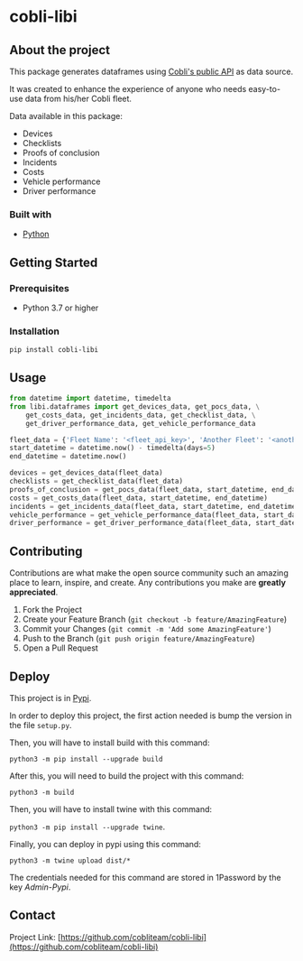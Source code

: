 # cobli-libi

## About the project

This package generates dataframes using [Cobli's public API](https://docs.cobli.co) as data source.

It was created to enhance the experience of anyone who needs easy-to-use data from his/her Cobli fleet.

Data available in this package:

- Devices
- Checklists
- Proofs of conclusion
- Incidents
- Costs
- Vehicle performance
- Driver performance

### Built with

- [Python](https://www.python.org/)

## Getting Started

### Prerequisites

- Python 3.7 or higher

### Installation

`pip install cobli-libi`

## Usage

```python
from datetime import datetime, timedelta
from libi.dataframes import get_devices_data, get_pocs_data, \
    get_costs_data, get_incidents_data, get_checklist_data, \
    get_driver_performance_data, get_vehicle_performance_data

fleet_data = {'Fleet Name': '<fleet_api_key>', 'Another Fleet': '<another_fleet_api_key'}
start_datetime = datetime.now() - timedelta(days=5)
end_datetime = datetime.now()

devices = get_devices_data(fleet_data)
checklists = get_checklist_data(fleet_data)
proofs_of_conclusion = get_pocs_data(fleet_data, start_datetime, end_datetime)
costs = get_costs_data(fleet_data, start_datetime, end_datetime)
incidents = get_incidents_data(fleet_data, start_datetime, end_datetime)
vehicle_performance = get_vehicle_performance_data(fleet_data, start_datetime, end_datetime)
driver_performance = get_driver_performance_data(fleet_data, start_datetime, end_datetime)
```

## Contributing

Contributions are what make the open source community such an amazing place to learn, inspire, and create. Any contributions you make are **greatly appreciated**.

1. Fork the Project
2. Create your Feature Branch (`git checkout -b feature/AmazingFeature`)
3. Commit your Changes (`git commit -m 'Add some AmazingFeature'`)
4. Push to the Branch (`git push origin feature/AmazingFeature`)
5. Open a Pull Request

## Deploy

This project is in [Pypi](https://pypi.org/manage/project/cobli-libi/releases/).

In order to deploy this project, the first action needed is bump the version in the file `setup.py`.

Then, you will have to install build with this command:

`python3 -m pip install --upgrade build`

After this, you will need to build the project with this command:

`python3 -m build`

Then, you will have to install twine with this command:

`python3 -m pip install --upgrade twine`.

Finally, you can deploy in pypi using this command:

`python3 -m twine upload dist/*`

The credentials needed for this command are stored in 1Password by the key _Admin-Pypi_.

## Contact

Project Link: [https://github.com/cobliteam/cobli-libi](https://github.com/cobliteam/cobli-libi)

